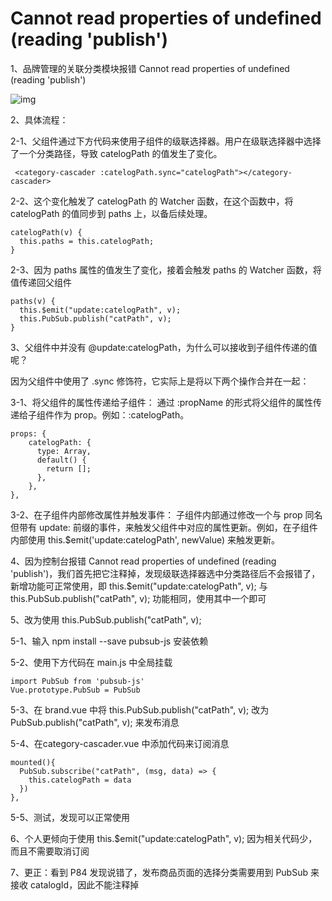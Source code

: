 # Cannot read properties of undefined (reading 'publish')

1、品牌管理的关联分类模块报错 Cannot read properties of undefined (reading 'publish')

![img](https://cdn.nlark.com/yuque/0/2023/png/2836791/1692853094243-0d64a780-f2af-4514-adf1-f5aca2e38e50.png)

2、具体流程：

2-1、父组件通过下方代码来使用子组件的级联选择器。用户在级联选择器中选择了一个分类路径，导致 catelogPath 的值发生了变化。

```vue
 <category-cascader :catelogPath.sync="catelogPath"></category-cascader> 
```

2-2、这个变化触发了 catelogPath 的 Watcher 函数，在这个函数中，将 catelogPath 的值同步到 paths 上，以备后续处理。

```vue
catelogPath(v) {
  this.paths = this.catelogPath;
}
```

2-3、因为 paths 属性的值发生了变化，接着会触发 paths 的 Watcher 函数，将值传递回父组件

```vue
paths(v) {
  this.$emit("update:catelogPath", v);
  this.PubSub.publish("catPath", v);
}
```

3、父组件中并没有 @update:catelogPath，为什么可以接收到子组件传递的值呢？

因为父组件中使用了 .sync 修饰符，它实际上是将以下两个操作合并在一起：

3-1、将父组件的属性传递给子组件： 通过 :propName 的形式将父组件的属性传递给子组件作为 prop。例如：:catelogPath。

```vue
props: {
    catelogPath: {
      type: Array,
      default() {
        return [];
      },
    },
},
```

3-2、在子组件内部修改属性并触发事件： 子组件内部通过修改一个与 prop 同名但带有 update: 前缀的事件，来触发父组件中对应的属性更新。例如，在子组件内部使用 this.$emit('update:catelogPath', newValue) 来触发更新。

4、因为控制台报错 Cannot read properties of undefined (reading 'publish')，我们首先把它注释掉，发现级联选择器选中分类路径后不会报错了，新增功能可正常使用，即 this.$emit("update:catelogPath", v); 与 this.PubSub.publish("catPath", v); 功能相同，使用其中一个即可

5、改为使用 this.PubSub.publish("catPath", v);

5-1、输入 npm install --save pubsub-js 安装依赖

5-2、使用下方代码在 main.js 中全局挂载

```vue
import PubSub from 'pubsub-js'
Vue.prototype.PubSub = PubSub
```

5-3、在 brand.vue 中将 this.PubSub.publish("catPath", v); 改为 PubSub.publish("catPath", v); 来发布消息

5-4、在category-cascader.vue 中添加代码来订阅消息

```vue
mounted(){
  PubSub.subscribe("catPath", (msg, data) => {
    this.catelogPath = data
  })
},
```

5-5、测试，发现可以正常使用

6、个人更倾向于使用 this.$emit("update:catelogPath", v); 因为相关代码少，而且不需要取消订阅

7、更正：看到 P84 发现说错了，发布商品页面的选择分类需要用到 PubSub 来接收 catalogId，因此不能注释掉